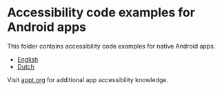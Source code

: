# Accessibility code examples for Android apps

This folder contains accessibility code examples for native Android apps.

* [English](en#readme)
* [Dutch](nl#readme)

Visit [appt.org](https://appt.org/) for additional app accessibility knowledge.
